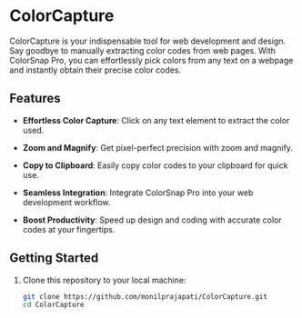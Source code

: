 # ColorCapture

ColorCapture is your indispensable tool for web development and design. Say goodbye to manually extracting color codes from web pages. With ColorSnap Pro, you can effortlessly pick colors from any text on a webpage and instantly obtain their precise color codes.

## Features

- **Effortless Color Capture**: Click on any text element to extract the color used.

- **Zoom and Magnify**: Get pixel-perfect precision with zoom and magnify.

- **Copy to Clipboard**: Easily copy color codes to your clipboard for quick use.

- **Seamless Integration**: Integrate ColorSnap Pro into your web development workflow.

- **Boost Productivity**: Speed up design and coding with accurate color codes at your fingertips.

## Getting Started

1. Clone this repository to your local machine:

   ```bash
   git clone https://github.com/monilprajapati/ColorCapture.git
   cd ColorCapture
   ```
